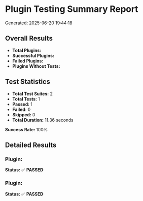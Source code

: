 # Plugin Testing Summary Report

Generated: 2025-06-20 19:44:18

## Overall Results

- **Total Plugins:** 
- **Successful Plugins:** 
- **Failed Plugins:** 
- **Plugins Without Tests:** 

## Test Statistics

- **Total Test Suites:** 2
- **Total Tests:** 1
- **Passed:** 1
- **Failed:** 0
- **Skipped:** 0
- **Total Duration:** 11.36 seconds

**Success Rate:** 100%

## Detailed Results

### Plugin: 

**Status:** ✅ **PASSED**

### Plugin: 

**Status:** ✅ **PASSED**

